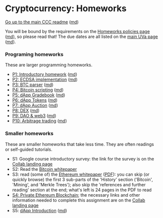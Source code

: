 Cryptocurrency: Homeworks
=========================

[Go up to the main CCC readme](../readme.html) ([md](../readme.md))

You will be bound by the requirements on the [Homeworks policies page](../uva/hw-policies.html) ([md](../uva/hw-policies.md)), so please read that!  The due dates are all listed on the [main UVa page](../uva/index.html) ([md](../uva/index.md)).


### Programing homeworks

These are larger programming homeworks.

- [P1: Introductory homework](intro/index.html) ([md](intro/index.md))
- [P2: ECDSA implementation](ecdsa/index.html) ([md](ecdsa/index.md))
- [P3: BTC parser](btcparser/index.html) ([md](btcparser/index.md))
- [P4: Bitcoin scripting](btcscript/index.html) ([md](btcscript/index.md))
- [P5: dApp Gradebook](gradebook/index.html) ([md](gradebook/index.md))
- [P6: dApp Tokens](tokens/index.html) ([md](tokens/index.md))
- [P7: dApp Auction](auction/index.html) ([md](auction/index.md))
- [P8: DEX](dex/index.html) ([md](dex/index.md))
- [P9: DAO & web3](daoweb3/index.html) ([md](daoweb3/index.md))
- [P10: Arbitrage trading](arbitrage/index.html) ([md](arbitrage/index.md))


### Smaller homeworks

These are smaller homeworks that take less time.  They are often readings or self-guided tutorials.

- S1: Google course introductory survey: the link for the survey is on the [Collab landing page](https://collab.its.virginia.edu/portal/directtool/7c8e4ae8-4bb5-4d1f-9fd6-9d9323721551/)
- S2: Read the [Bitcoin whitepaper](https://bitcoinwhitepaper.co/)
- S3: read (some of) the [Ethereum whitepaper](https://ethereum.org/en/whitepaper/) ([PDF](https://blockchainlab.com/pdf/Ethereum_white_paper-a_next_generation_smart_contract_and_decentralized_application_platform-vitalik-buterin.pdf)): you can skip (or quickly browse) the first 3 sub-parts of the 'History' section ('Bitcoin', 'Mining', and 'Merkle Trees'); also skip the 'references and further reading' section at the end; what's left is 24 pages in the PDF to read
- [S4: Private Ethereum Blockchain](ethprivate/index.html); the necessary links and other information needed to complete this assignment are on the [Collab landing page](https://collab.its.virginia.edu/portal/directtool/7c8e4ae8-4bb5-4d1f-9fd6-9d9323721551/)
- S5: [dApp Introduction](dappintro/index.html) ([md](dappintro/index.md))
